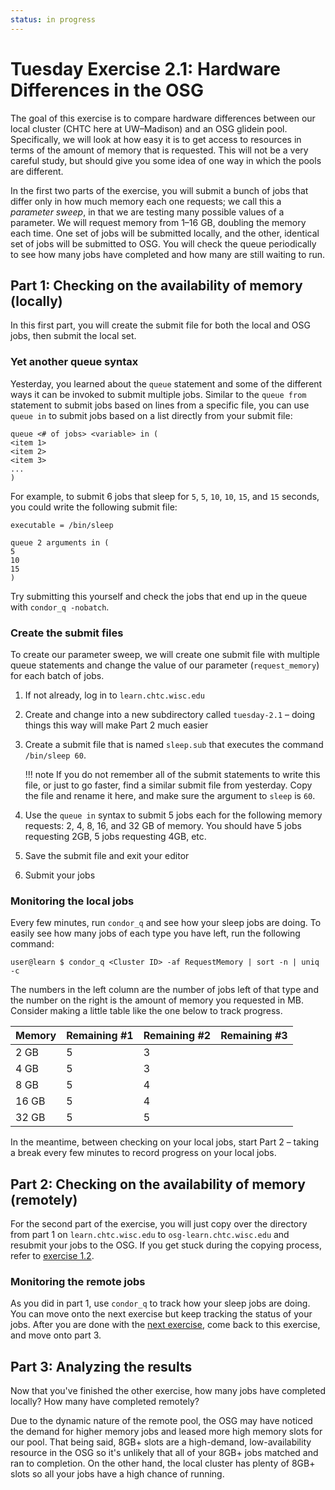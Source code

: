 ```yaml
---
status: in progress
---
```


Tuesday Exercise 2.1: Hardware Differences in the OSG
=====================================================

The goal of this exercise is to compare hardware differences between our local cluster (CHTC here at UW–Madison) and an
OSG glidein pool.
Specifically, we will look at how easy it is to get access to resources in terms of the amount of memory that is
requested.
This will not be a very careful study, but should give you some idea of one way in which the pools are different.

In the first two parts of the exercise, you will submit a bunch of jobs that differ only in how much memory each one
requests;
we call this a *parameter sweep*, in that we are testing many possible values of a parameter.
We will request memory from 1–16 GB, doubling the memory each time.
One set of jobs will be submitted locally, and the other, identical set of jobs will be submitted to OSG.
You will check the queue periodically to see how many jobs have completed and how many are still waiting to run.

Part 1: Checking on the availability of memory (locally)
--------------------------------------------------------

In this first part, you will create the submit file for both the local and OSG jobs, then submit the local set.

### Yet another queue syntax

Yesterday, you learned about the `queue` statement and some of the different ways it can be invoked to submit multiple
jobs.
Similar to the `queue from` statement to submit jobs based on lines from a specific file, you can use `queue in` to
submit jobs based on a list directly from your submit file:

```
queue <# of jobs> <variable> in (
<item 1>
<item 2>
<item 3>
...
)
```

For example, to submit 6 jobs that sleep for `5`, `5`, `10`, `10`, `15`, and `15` seconds, you could write the following
submit file:

```
executable = /bin/sleep

queue 2 arguments in (
5
10
15
)
```

Try submitting this yourself and check the jobs that end up in the queue with `condor_q -nobatch`.

### Create the submit files

To create our parameter sweep, we will create one submit file with multiple queue statements and change the value of our
parameter (`request_memory`) for each batch of jobs.

1.  If not already, log in to `learn.chtc.wisc.edu`
1.  Create and change into a new subdirectory called `tuesday-2.1` – doing things this way will make Part 2 much easier
1.  Create a submit file that is named `sleep.sub` that executes the command `/bin/sleep 60`.

    !!! note
        If you do not remember all of the submit statements to write this file, or just to go faster, find a similar
        submit file from yesterday.
        Copy the file and rename it here, and make sure the argument to `sleep` is `60`.

1.  Use the `queue in` syntax to submit 5 jobs each for the following memory requests: 2, 4, 8, 16, and 32 GB of memory.
    You should have 5 jobs requesting 2GB, 5 jobs requesting 4GB, etc.
1.  Save the submit file and exit your editor
1.  Submit your jobs

### Monitoring the local jobs

Every few minutes, run `condor_q` and see how your sleep jobs are doing.
To easily see how many jobs of each type you have left, run the following command:

``` console
user@learn $ condor_q <Cluster ID> -af RequestMemory | sort -n | uniq -c
```

The numbers in the left column are the number of jobs left of that type and the number on the right is the amount of
memory you requested in MB.
Consider making a little table like the one below to track progress.

| Memory | Remaining \#1 | Remaining \#2 | Remaining \#3 |
|:-------|:--------------|:--------------|:--------------|
| 2 GB   | 5             | 3             |               |
| 4 GB   | 5             | 3             |               |
| 8 GB   | 5             | 4             |               |
| 16 GB  | 5             | 4             |               |
| 32 GB  | 5             | 5             |               |

In the meantime, between checking on your local jobs, start Part 2 – taking a break every few minutes to record progress
on your local jobs.

Part 2: Checking on the availability of memory (remotely)
---------------------------------------------------------

For the second part of the exercise, you will just copy over the directory from part 1 on `learn.chtc.wisc.edu` to
`osg-learn.chtc.wisc.edu` and resubmit your jobs to the OSG.
If you get stuck during the copying process, refer to [exercise 1.2](/materials/day2/part1-ex2-login-scp.md).

### Monitoring the remote jobs

As you did in part 1, use `condor_q` to track how your sleep jobs are doing.
You can move onto the next exercise but keep tracking the status of your jobs.
After you are done with the [next exercise](/materials/day2/part2-ex2-software-diffs.md), come back to this exercise,
and move onto part 3.

Part 3: Analyzing the results
-----------------------------

Now that you've finished the other exercise, how many jobs have completed locally? How many have completed remotely?

Due to the dynamic nature of the remote pool, the OSG may have noticed the demand for higher memory jobs and leased more
high memory slots for our pool.
That being said, 8GB+ slots are a high-demand, low-availability resource in the OSG so it's unlikely that all of your
8GB+ jobs matched and ran to completion.
On the other hand, the local cluster has plenty of 8GB+ slots so all your jobs have a high chance of running.
